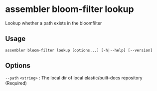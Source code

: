 # assembler bloom-filter lookup

Lookup whether a path exists in the bloomfilter

## Usage

```
assembler bloom-filter lookup [options...] [-h|--help] [--version]
```

## Options

`--path` `<string>`
:   The local dir of local elastic/built-docs repository (Required)